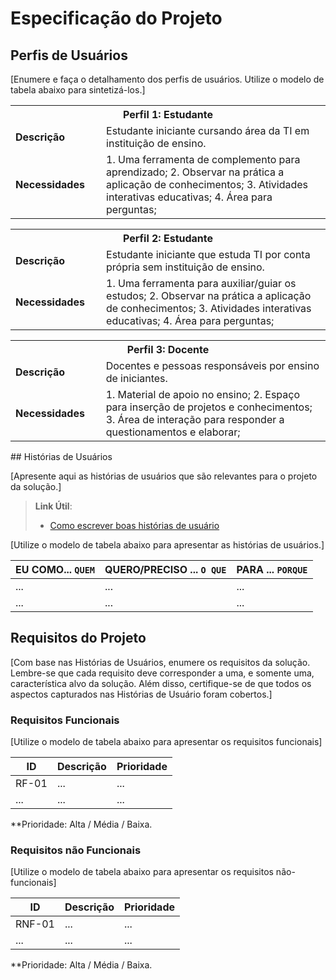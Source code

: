 # Especificação do Projeto

## Perfis de Usuários

[Enumere e faça o detalhamento dos perfis de usuários. Utilize o modelo de tabela abaixo para sintetizá-los.]

<table>
<tbody>
<tr align=center>
<th colspan="2">Perfil 1: Estudante </th>
</tr>
<tr>
<td width="150px"><b>Descrição</b></td>
<td width="600px">
Estudante iniciante cursando área da TI em instituição de ensino.
</td>
</tr>
<tr>
<td><b>Necessidades</b></td>
<td>
1. Uma ferramenta de complemento para aprendizado; 
2. Observar na prática a aplicação de conhecimentos; 
3. Atividades interativas educativas; 
4. Área para perguntas;   
</td>
</tr>
</tbody>
</table>

<table>
<tbody>
<tr align=center>
<th colspan="2">Perfil 2: Estudante </th>
</tr>
<tr>
<td width="150px"><b>Descrição</b></td>
<td width="600px">
Estudante iniciante que estuda TI por conta própria sem instituição de ensino.
</td>
</tr>
<tr>
<td><b>Necessidades</b></td>
<td>
1. Uma ferramenta para auxiliar/guiar os estudos; 
2. Observar na prática a aplicação de conhecimentos; 
3. Atividades interativas educativas; 
4. Área para perguntas;   
</td>
</tr>
</tbody>
</table>

<table>
<tbody>
<tr align=center>
<th colspan="2">Perfil 3: Docente </th>
</tr>
<tr>
<td width="150px"><b>Descrição</b></td>
<td width="600px">
Docentes e pessoas responsáveis por ensino de iniciantes.
</td>
</tr>
<tr>
<td><b>Necessidades</b></td>
<td>
1. Material de apoio no ensino; 
2. Espaço para inserção de projetos e conhecimentos; 
3. Área de interação para responder a questionamentos e elaborar;    
</td>
</tr>
</tbody>
</table>
## Histórias de Usuários

[Apresente aqui as histórias de usuários que são relevantes para o projeto da solução.]

> **Link Útil**:
> - [Como escrever boas histórias de usuário](https://medium.com/vertice/como-escrever-boas-users-stories-hist%C3%B3rias-de-usu%C3%A1rios-b29c75043fac)

[Utilize o modelo de tabela abaixo para apresentar as histórias de usuários.]

|EU COMO... `QUEM`   | QUERO/PRECISO ... `O QUE` |PARA ... `PORQUE`                 |
|--------------------|---------------------------|----------------------------------|
| ...                | ...                       | ...                              |
| ...                | ...                       | ...                              |

## Requisitos do Projeto

[Com base nas Histórias de Usuários, enumere os requisitos da solução. Lembre-se que cada requisito deve corresponder a uma, e somente uma, característica alvo da solução. Além disso, certifique-se de que todos os aspectos capturados nas Histórias de Usuário foram cobertos.]

### Requisitos Funcionais

[Utilize o modelo de tabela abaixo para apresentar os requisitos funcionais]

|ID    | Descrição                | Prioridade |
|-------|---------------------------------|----|
| RF-01 |  ...                    | ...   | 
|  ...  |  ...                    | ...   |

**Prioridade: Alta / Média / Baixa. 

### Requisitos não Funcionais

[Utilize o modelo de tabela abaixo para apresentar os requisitos não-funcionais]

|ID      | Descrição               |Prioridade |
|--------|-------------------------|----|
| RNF-01 |  ...                    | ...   | 
| ...    |  ...                    | ...   | 

**Prioridade: Alta / Média / Baixa. 

